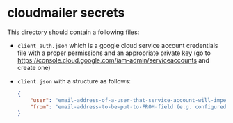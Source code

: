 # cloudmailer secrets

This directory should contain a following files:

- `client_auth.json` which is a google cloud service account credentials file
    with a proper permissions and an appropriate private key (go to
    https://console.cloud.google.com/iam-admin/serviceaccounts and create one)

- `client.json` with a structure as follows:
    ```json
    {
        "user": "email-address-of-a-user-that-service-account-will-impersonate",
        "from": "email-address-to-be-put-to-FROM-field (e.g. configured alias)"
    }
    ```
